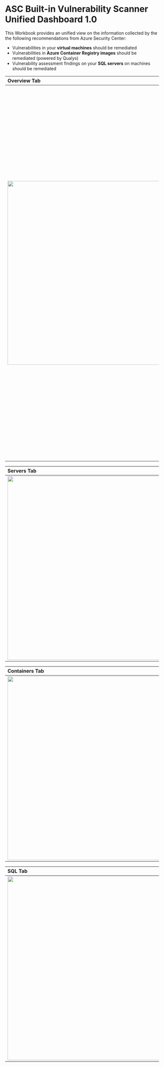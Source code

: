 # ASC Built-in Vulnerability Scanner Unified Dashboard 1.0
This Workbook provides an unified view on the information collected by the the following recommendations from Azure Security Center:
- Vulnerabilities in your **virtual machines** should be remediated
- Vulnerabilities in **Azure Container Registry images** should be remediated (powered by Qualys)
- Vulnerability assessment findings on your **SQL servers** on machines should be remediated

| Overview Tab | Description |
| :--- | :--- |
| <img src="https://github.com/carlosfar/public/blob/master/Azure%20Security%20Center/Vulnerability%20Scanner%20Unified%20Dashboard%201.0/OverviewTab.png" width="600"> | The first row provides a summary of the number of Servers scanned (Azure + Azure ARC servers), the number of Azure Container Registries where vulnerabilities were found and number of SQL Servers scanned (Azure + Azure SQL ARC Servers). The second row provides high level summary in the form of a pie chart representing the severities found for each workload type (Servers , Azure Container Registries and SQL Servers) of the number of vulnerabilities. In the third row we are providing a table with each resource assessed (clicking on the resource link will redirect you to the resource itself) with a summary of the number of vulnerabilities per severity for each resource. |

| Servers Tab | Description |
| :--- | --- |
| <img src="https://github.com/carlosfar/public/blob/master/Azure%20Security%20Center/ASCQualysWorkbook/Screenshot_Overview.png?raw=true" width="600">  | Content Cell  |

| Containers Tab | Description |
| :--- | --- |
| <img src="https://github.com/carlosfar/public/blob/master/Azure%20Security%20Center/ASCQualysWorkbook/Screenshot_Overview.png?raw=true" width="600">  | Content Cell  |

| SQL Tab | Description |
| :--- | --- |
| <img src="https://github.com/carlosfar/public/blob/master/Azure%20Security%20Center/ASCQualysWorkbook/Screenshot_Overview.png?raw=true" width="600">  | Content Cell  |
